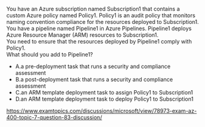 You have an Azure subscription named Subscription1 that contains a custom Azure policy named Policy1. Policy1 is an audit policy that monitors naming convention compliance for the resources deployed to Subscription1.<br/>You have a pipeline named Pipeline1 in Azure Pipelines. Pipeline1 deploys Azure Resource Manager (ARM) resources to Subscription1.<br/>You need to ensure that the resources deployed by Pipeline1 comply with Policy1.<br/>What should you add to Pipeline1?<br/><ul><li class="multi-choice-item correct-hidden"><span class="multi-choice-letter" data-choice-letter="A">A.</span>a pre-deployment task that runs a security and compliance assessment</li><li class="multi-choice-item"><span class="multi-choice-letter" data-choice-letter="B">B.</span>a post-deployment task that runs a security and compliance assessment</li><li class="multi-choice-item"><span class="multi-choice-letter" data-choice-letter="C">C.</span>an ARM template deployment task to assign Policy1 to Subscription1</li><li class="multi-choice-item"><span class="multi-choice-letter" data-choice-letter="D">D.</span>an ARM template deployment task to deploy Policy1 to Subscription1</li></ul><p><a href="https://www.examtopics.com/discussions/microsoft/view/78973-exam-az-400-topic-7-question-83-discussion/">https://www.examtopics.com/discussions/microsoft/view/78973-exam-az-400-topic-7-question-83-discussion/</a></p><script src="https://giscus.app/client.js"                    data-repo="azsamples/az204"                    data-repo-id="R_kgDOMRXzDQ"                    data-category="General"                    data-category-id="DIC_kwDOMRXzDc4Cgi27"                    data-mapping="pathname"                    data-strict="0"                    data-reactions-enabled="0"                    data-emit-metadata="0"                    data-input-position="bottom"                    data-theme="preferred_color_scheme"                    data-lang="en"                    crossorigin="anonymous"                    async>                    </script>